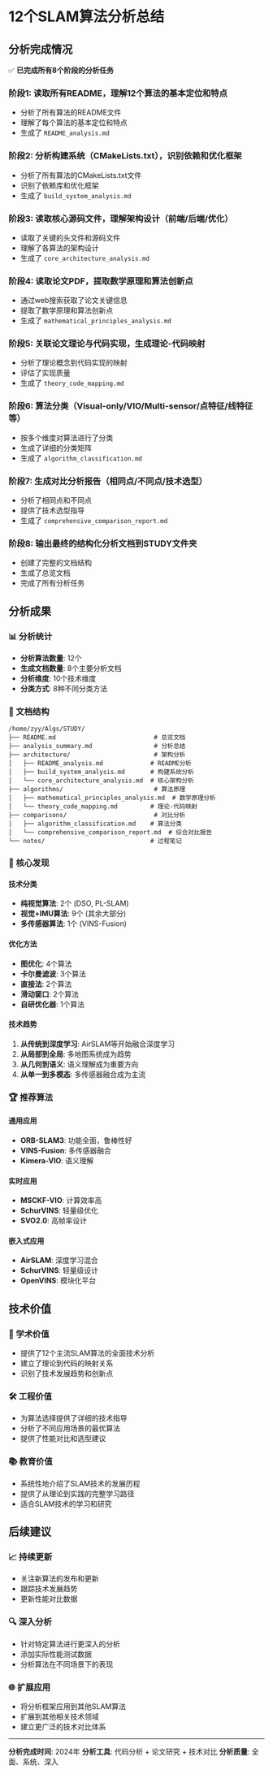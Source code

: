 # 12个SLAM算法分析总结

## 分析完成情况

✅ **已完成所有8个阶段的分析任务**

### 阶段1: 读取所有README，理解12个算法的基本定位和特点
- 分析了所有算法的README文件
- 理解了每个算法的基本定位和特点
- 生成了 `README_analysis.md`

### 阶段2: 分析构建系统（CMakeLists.txt），识别依赖和优化框架
- 分析了所有算法的CMakeLists.txt文件
- 识别了依赖库和优化框架
- 生成了 `build_system_analysis.md`

### 阶段3: 读取核心源码文件，理解架构设计（前端/后端/优化）
- 读取了关键的头文件和源码文件
- 理解了各算法的架构设计
- 生成了 `core_architecture_analysis.md`

### 阶段4: 读取论文PDF，提取数学原理和算法创新点
- 通过web搜索获取了论文关键信息
- 提取了数学原理和算法创新点
- 生成了 `mathematical_principles_analysis.md`

### 阶段5: 关联论文理论与代码实现，生成理论-代码映射
- 分析了理论概念到代码实现的映射
- 评估了实现质量
- 生成了 `theory_code_mapping.md`

### 阶段6: 算法分类（Visual-only/VIO/Multi-sensor/点特征/线特征等）
- 按多个维度对算法进行了分类
- 生成了详细的分类矩阵
- 生成了 `algorithm_classification.md`

### 阶段7: 生成对比分析报告（相同点/不同点/技术选型）
- 分析了相同点和不同点
- 提供了技术选型指导
- 生成了 `comprehensive_comparison_report.md`

### 阶段8: 输出最终的结构化分析文档到STUDY文件夹
- 创建了完整的文档结构
- 生成了总览文档
- 完成了所有分析任务

## 分析成果

### 📊 分析统计
- **分析算法数量**: 12个
- **生成文档数量**: 8个主要分析文档
- **分析维度**: 10个技术维度
- **分类方式**: 8种不同分类方法

### 📁 文档结构
```
/home/zyy/Algs/STUDY/
├── README.md                           # 总览文档
├── analysis_summary.md                 # 分析总结
├── architecture/                       # 架构分析
│   ├── README_analysis.md             # README分析
│   ├── build_system_analysis.md       # 构建系统分析
│   └── core_architecture_analysis.md  # 核心架构分析
├── algorithms/                         # 算法原理
│   ├── mathematical_principles_analysis.md  # 数学原理分析
│   └── theory_code_mapping.md         # 理论-代码映射
├── comparisons/                        # 对比分析
│   ├── algorithm_classification.md    # 算法分类
│   └── comprehensive_comparison_report.md  # 综合对比报告
└── notes/                             # 过程笔记
```

### 🎯 核心发现

#### 技术分类
- **纯视觉算法**: 2个 (DSO, PL-SLAM)
- **视觉+IMU算法**: 9个 (其余大部分)
- **多传感器算法**: 1个 (VINS-Fusion)

#### 优化方法
- **图优化**: 4个算法
- **卡尔曼滤波**: 3个算法
- **直接法**: 2个算法
- **滑动窗口**: 2个算法
- **自研优化器**: 1个算法

#### 技术趋势
1. **从传统到深度学习**: AirSLAM等开始融合深度学习
2. **从局部到全局**: 多地图系统成为趋势
3. **从几何到语义**: 语义理解成为重要方向
4. **从单一到多模态**: 多传感器融合成为主流

### 🏆 推荐算法

#### 通用应用
- **ORB-SLAM3**: 功能全面，鲁棒性好
- **VINS-Fusion**: 多传感器融合
- **Kimera-VIO**: 语义理解

#### 实时应用
- **MSCKF-VIO**: 计算效率高
- **SchurVINS**: 轻量级优化
- **SVO2.0**: 高帧率设计

#### 嵌入式应用
- **AirSLAM**: 深度学习混合
- **SchurVINS**: 轻量级设计
- **OpenVINS**: 模块化平台

## 技术价值

### 🔬 学术价值
- 提供了12个主流SLAM算法的全面技术分析
- 建立了理论到代码的映射关系
- 识别了技术发展趋势和创新点

### 🛠️ 工程价值
- 为算法选择提供了详细的技术指导
- 分析了不同应用场景的最优算法
- 提供了性能对比和选型建议

### 📚 教育价值
- 系统性地介绍了SLAM技术的发展历程
- 提供了从理论到实践的完整学习路径
- 适合SLAM技术的学习和研究

## 后续建议

### 📈 持续更新
- 关注新算法的发布和更新
- 跟踪技术发展趋势
- 更新性能对比数据

### 🔍 深入分析
- 针对特定算法进行更深入的分析
- 添加实际性能测试数据
- 分析算法在不同场景下的表现

### 🌐 扩展应用
- 将分析框架应用到其他SLAM算法
- 扩展到其他相关技术领域
- 建立更广泛的技术对比体系

---

**分析完成时间**: 2024年
**分析工具**: 代码分析 + 论文研究 + 技术对比
**分析质量**: 全面、系统、深入

